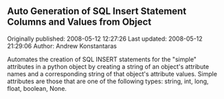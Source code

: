 ## Auto Generation of SQL Insert Statement Columns and Values from Object

Originally published: 2008-05-12 12:27:26
Last updated: 2008-05-12 21:29:06
Author: Andrew Konstantaras

Automates the creation of SQL INSERT statements for the "simple" attributes in a python object by creating a string of an object's attribute names and a corresponding string of that object's attribute values.  Simple attributes are those that are one of the following types: string, int, long, float, boolean, None.